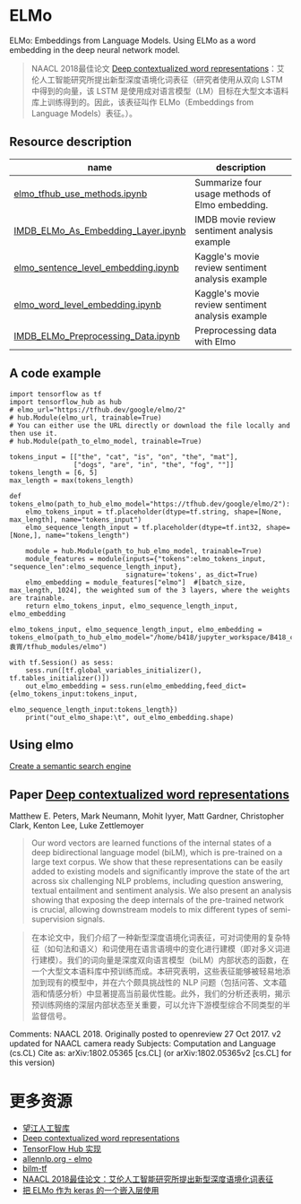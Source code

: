 # ELMo

ELMo: Embeddings from Language Models. Using ELMo as a word embedding in the deep neural network model.

> NAACL 2018最佳论文 [Deep contextualized word representations](https://arxiv.org/abs/1802.05365v2)：艾伦人工智能研究所提出新型深度语境化词表征（研究者使用从双向 LSTM 中得到的向量，该 LSTM 是使用成对语言模型（LM）目标在大型文本语料库上训练得到的。因此，该表征叫作 ELMo（Embeddings from Language Models）表征。）。

## Resource description

|name|description|
|-|-|
|[elmo_tfhub_use_methods.ipynb](https://nbviewer.jupyter.org/github/yuanxiaosc/ELMo/blob/master/elmo_tfhub_use_methods.ipynb)|Summarize four usage methods of Elmo embedding.|
|[IMDB_ELMo_As_Embedding_Layer.ipynb](https://github.com/yuanxiaosc/ELMo/blob/master/tfhub_elmo_use_examples/IMDB_ELMo_As_Embedding_Layer.ipynb)|IMDB movie review sentiment analysis example|
|[elmo_sentence_level_embedding.ipynb](https://github.com/yuanxiaosc/ELMo/blob/master/tfhub_elmo_use_examples/elmo_sentence_level_embedding.ipynb)|Kaggle's movie review sentiment analysis example|
|[elmo_word_level_embedding.ipynb](https://github.com/yuanxiaosc/ELMo/blob/master/tfhub_elmo_use_examples/elmo_word_level_embedding.ipynb)|Kaggle's movie review sentiment analysis example|
|[IMDB_ELMo_Preprocessing_Data.ipynb](https://github.com/yuanxiaosc/ELMo/blob/master/allennlp_elmo_use_examples/IMDB_ELMo_Preprocessing_Data.ipynb)|Preprocessing data with Elmo|

## A code example
```
import tensorflow as tf
import tensorflow_hub as hub
# elmo_url="https://tfhub.dev/google/elmo/2"
# hub.Module(elmo_url, trainable=True)
# You can either use the URL directly or download the file locally and then use it.
# hub.Module(path_to_elmo_model, trainable=True)

tokens_input = [["the", "cat", "is", "on", "the", "mat"],
                ["dogs", "are", "in", "the", "fog", ""]]
tokens_length = [6, 5]
max_length = max(tokens_length)

def tokens_elmo(path_to_hub_elmo_model="https://tfhub.dev/google/elmo/2"):
    elmo_tokens_input = tf.placeholder(dtype=tf.string, shape=[None, max_length], name="tokens_input")
    elmo_sequence_length_input = tf.placeholder(dtype=tf.int32, shape=[None,], name="tokens_length")

    module = hub.Module(path_to_hub_elmo_model, trainable=True)
    module_features = module(inputs={"tokens":elmo_tokens_input, "sequence_len":elmo_sequence_length_input},
                             signature='tokens', as_dict=True)
    elmo_embedding = module_features["elmo"]  #[batch_size, max_length, 1024], the weighted sum of the 3 layers, where the weights are trainable.
    return elmo_tokens_input, elmo_sequence_length_input, elmo_embedding

elmo_tokens_input, elmo_sequence_length_input, elmo_embedding = tokens_elmo(path_to_hub_elmo_model="/home/b418/jupyter_workspace/B418_common/袁宵/tfhub_modules/elmo")

with tf.Session() as sess:
    sess.run([tf.global_variables_initializer(), tf.tables_initializer()])
    out_elmo_embedding = sess.run(elmo_embedding,feed_dict={elmo_tokens_input:tokens_input,
                                                                elmo_sequence_length_input:tokens_length})
    print("out_elmo_shape:\t", out_elmo_embedding.shape)
```

## Using elmo
[Create a semantic search engine](https://towardsdatascience.com/elmo-contextual-language-embedding-335de2268604)

## Paper [Deep contextualized word representations](https://arxiv.org/abs/1802.05365v2)
Matthew E. Peters, Mark Neumann, Mohit Iyyer, Matt Gardner, Christopher Clark, Kenton Lee, Luke Zettlemoyer

> Our word vectors are learned functions of the internal states of a deep bidirectional language model (biLM), which is pre-trained on a large text corpus. We show that these representations can be easily added to existing models and significantly improve the state of the art across six challenging NLP problems, including question answering, textual entailment and sentiment analysis. We also present an analysis showing that exposing the deep internals of the pre-trained network is crucial, allowing downstream models to mix different types of semi-supervision signals.

> 在本论文中，我们介绍了一种新型深度语境化词表征，可对词使用的复杂特征（如句法和语义）和词使用在语言语境中的变化进行建模（即对多义词进行建模）。我们的词向量是深度双向语言模型（biLM）内部状态的函数，在一个大型文本语料库中预训练而成。本研究表明，这些表征能够被轻易地添加到现有的模型中，并在六个颇具挑战性的 NLP 问题（包括问答、文本蕴涵和情感分析）中显著提高当前最优性能。此外，我们的分析还表明，揭示预训练网络的深层内部状态至关重要，可以允许下游模型综合不同类型的半监督信号。

Comments:	NAACL 2018. Originally posted to openreview 27 Oct 2017. v2 updated for NAACL camera ready
Subjects:	Computation and Language (cs.CL)
Cite as:	arXiv:1802.05365 [cs.CL]
 	(or arXiv:1802.05365v2 [cs.CL] for this version)


# 更多资源
+ [望江人工智库](https://yuanxiaosc.github.io/tags/ELMO/)
+ [Deep contextualized word representations](https://arxiv.org/abs/1802.05365v2)
+ [TensorFlow Hub 实现](https://tfhub.dev/google/elmo/2)
+ [allennlp.org - elmo](https://allennlp.org/elmo)
+ [bilm-tf](https://github.com/allenai/bilm-tf)
+ [NAACL 2018最佳论文：艾伦人工智能研究所提出新型深度语境化词表征](https://www.jiqizhixin.com/articles/060704)
+ [把 ELMo 作为 keras 的一个嵌入层使用](https://github.com/strongio/keras-elmo)


